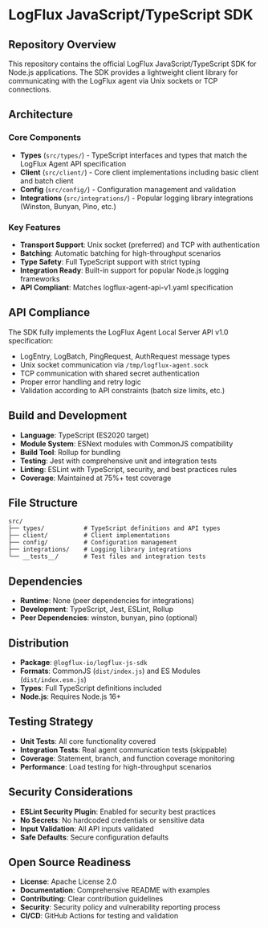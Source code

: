 # LogFlux JavaScript/TypeScript SDK

## Repository Overview
This repository contains the official LogFlux JavaScript/TypeScript SDK for Node.js applications. The SDK provides a lightweight client library for communicating with the LogFlux agent via Unix sockets or TCP connections.

## Architecture

### Core Components
- **Types** (`src/types/`) - TypeScript interfaces and types that match the LogFlux Agent API specification
- **Client** (`src/client/`) - Core client implementations including basic client and batch client
- **Config** (`src/config/`) - Configuration management and validation
- **Integrations** (`src/integrations/`) - Popular logging library integrations (Winston, Bunyan, Pino, etc.)

### Key Features
- **Transport Support**: Unix socket (preferred) and TCP with authentication
- **Batching**: Automatic batching for high-throughput scenarios
- **Type Safety**: Full TypeScript support with strict typing
- **Integration Ready**: Built-in support for popular Node.js logging frameworks
- **API Compliant**: Matches logflux-agent-api-v1.yaml specification

## API Compliance
The SDK fully implements the LogFlux Agent Local Server API v1.0 specification:
- LogEntry, LogBatch, PingRequest, AuthRequest message types
- Unix socket communication via `/tmp/logflux-agent.sock`
- TCP communication with shared secret authentication
- Proper error handling and retry logic
- Validation according to API constraints (batch size limits, etc.)

## Build and Development
- **Language**: TypeScript (ES2020 target)
- **Module System**: ESNext modules with CommonJS compatibility
- **Build Tool**: Rollup for bundling
- **Testing**: Jest with comprehensive unit and integration tests
- **Linting**: ESLint with TypeScript, security, and best practices rules
- **Coverage**: Maintained at 75%+ test coverage

## File Structure
```
src/
├── types/           # TypeScript definitions and API types
├── client/          # Client implementations
├── config/          # Configuration management
├── integrations/    # Logging library integrations
└── __tests__/       # Test files and integration tests
```

## Dependencies
- **Runtime**: None (peer dependencies for integrations)
- **Development**: TypeScript, Jest, ESLint, Rollup
- **Peer Dependencies**: winston, bunyan, pino (optional)

## Distribution
- **Package**: `@logflux-io/logflux-js-sdk`
- **Formats**: CommonJS (`dist/index.js`) and ES Modules (`dist/index.esm.js`)
- **Types**: Full TypeScript definitions included
- **Node.js**: Requires Node.js 16+

## Testing Strategy
- **Unit Tests**: All core functionality covered
- **Integration Tests**: Real agent communication tests (skippable)
- **Coverage**: Statement, branch, and function coverage monitoring
- **Performance**: Load testing for high-throughput scenarios

## Security Considerations
- **ESLint Security Plugin**: Enabled for security best practices
- **No Secrets**: No hardcoded credentials or sensitive data
- **Input Validation**: All API inputs validated
- **Safe Defaults**: Secure configuration defaults

## Open Source Readiness
- **License**: Apache License 2.0
- **Documentation**: Comprehensive README with examples
- **Contributing**: Clear contribution guidelines
- **Security**: Security policy and vulnerability reporting process
- **CI/CD**: GitHub Actions for testing and validation